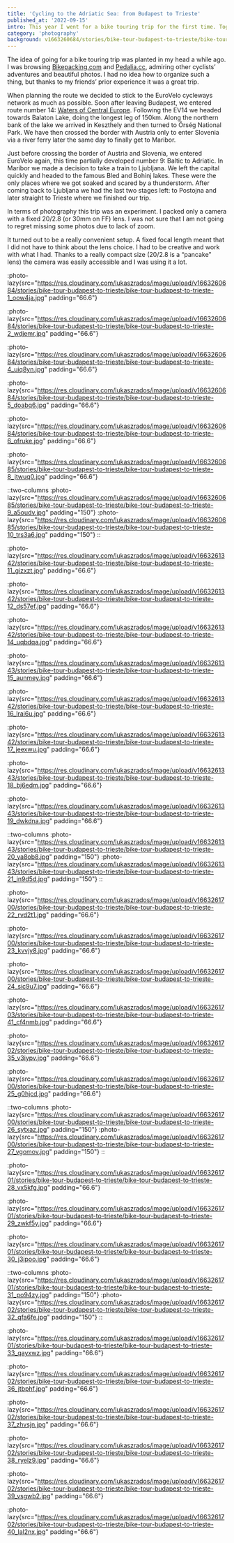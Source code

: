 ```yaml
---
title: 'Cycling to the Adriatic Sea: from Budapest to Trieste'
published_at: '2022-09-15'
intro: This year I went for a bike touring trip for the first time. Together with Ania and Kajtek, we cycled from Budapest via Balaton Lake, Őrség, Maribor, Bled and Postojna to Trieste. The route was 700 km long (mostly following the EuroVelo network), climbed over 5500m up and crossed four countries.
category: 'photography'
background: v1663260684/stories/bike-tour-budapest-to-trieste/bike-tour-budapest-to-trieste-1_oow4ja.jpg
---
```


The idea of going for a bike touring trip was planted in my head a while ago. I was browsing [Bikepacking.com](https://bikepacking.com) and [Pedalia.cc](https://pedalia.cc), admiring other cyclists’ adventures and beautiful photos. I had no idea how to organize such a thing, but thanks to my friends’ prior experience it was a great trip.

When planning the route we decided to stick to the EuroVelo cycleways network as much as possible. Soon after leaving Budapest, we entered route number 14: [Waters of Central Europe](https://en.eurovelo.com/ev14/eurovelo-14-unmissable-sights). Following the EV14 we headed towards Balaton Lake, doing the longest leg of 150km. Along the northern bank of the lake we arrived in Keszthely and then turned to Őrség National Park. We have then crossed the border with Austria only to enter Slovenia via a river ferry later the same day to finally get to Maribor.

Just before crossing the border of Austria and Slovenia, we entered EuroVelo again, this time partially developed number 9: Baltic to Adriatic. In Maribor we made a decision to take a train to Ljubljana. We left the capital quickly and headed to the famous Bled and Bohinj lakes. These were the only places where we got soaked and scared by a thunderstorm. After coming back to Ljubljana we had the last two stages left: to Postojna and later straight to Trieste where we finished our trip.

In terms of photography this trip was an experiment. I packed only a camera with a fixed 20/2.8 (or 30mm on FF) lens. I was not sure that I am not going to regret missing some photos due to lack of zoom.

It turned out to be a really convenient setup. A fixed focal length meant that I did not have to think about the lens choice. I had to be creative and work with what I had. Thanks to a really compact size (20/2.8 is a “pancake” lens) the camera was easily accessible and I was using it a lot.


:photo-lazy{src="https://res.cloudinary.com/lukaszrados/image/upload/v1663260684/stories/bike-tour-budapest-to-trieste/bike-tour-budapest-to-trieste-1_oow4ja.jpg" padding="66.6"}

:photo-lazy{src="https://res.cloudinary.com/lukaszrados/image/upload/v1663260684/stories/bike-tour-budapest-to-trieste/bike-tour-budapest-to-trieste-2_wdjemr.jpg" padding="66.6"}

:photo-lazy{src="https://res.cloudinary.com/lukaszrados/image/upload/v1663260684/stories/bike-tour-budapest-to-trieste/bike-tour-budapest-to-trieste-4_uiq8yn.jpg" padding="66.6"}

:photo-lazy{src="https://res.cloudinary.com/lukaszrados/image/upload/v1663260684/stories/bike-tour-budapest-to-trieste/bike-tour-budapest-to-trieste-5_doabq6.jpg" padding="66.6"}

:photo-lazy{src="https://res.cloudinary.com/lukaszrados/image/upload/v1663260684/stories/bike-tour-budapest-to-trieste/bike-tour-budapest-to-trieste-6_ofruke.jpg" padding="66.6"}

:photo-lazy{src="https://res.cloudinary.com/lukaszrados/image/upload/v1663260685/stories/bike-tour-budapest-to-trieste/bike-tour-budapest-to-trieste-8_jtwuq0.jpg" padding="66.6"}

::two-columns
:photo-lazy{src="https://res.cloudinary.com/lukaszrados/image/upload/v1663260685/stories/bike-tour-budapest-to-trieste/bike-tour-budapest-to-trieste-9_a5oudv.jpg" padding="150"}
:photo-lazy{src="https://res.cloudinary.com/lukaszrados/image/upload/v1663260685/stories/bike-tour-budapest-to-trieste/bike-tour-budapest-to-trieste-10_trs3a6.jpg" padding="150"}
::

:photo-lazy{src="https://res.cloudinary.com/lukaszrados/image/upload/v1663261342/stories/bike-tour-budapest-to-trieste/bike-tour-budapest-to-trieste-11_gizxzt.jpg" padding="66.6"}

:photo-lazy{src="https://res.cloudinary.com/lukaszrados/image/upload/v1663261342/stories/bike-tour-budapest-to-trieste/bike-tour-budapest-to-trieste-12_ds57ef.jpg" padding="66.6"}

:photo-lazy{src="https://res.cloudinary.com/lukaszrados/image/upload/v1663261342/stories/bike-tour-budapest-to-trieste/bike-tour-budapest-to-trieste-14_uqbdqa.jpg" padding="66.6"}

:photo-lazy{src="https://res.cloudinary.com/lukaszrados/image/upload/v1663261343/stories/bike-tour-budapest-to-trieste/bike-tour-budapest-to-trieste-15_aunmey.jpg" padding="66.6"}

:photo-lazy{src="https://res.cloudinary.com/lukaszrados/image/upload/v1663261342/stories/bike-tour-budapest-to-trieste/bike-tour-budapest-to-trieste-16_lrai6u.jpg" padding="66.6"}

:photo-lazy{src="https://res.cloudinary.com/lukaszrados/image/upload/v1663261342/stories/bike-tour-budapest-to-trieste/bike-tour-budapest-to-trieste-17_jeexwu.jpg" padding="66.6"}

:photo-lazy{src="https://res.cloudinary.com/lukaszrados/image/upload/v1663261343/stories/bike-tour-budapest-to-trieste/bike-tour-budapest-to-trieste-18_bj6edm.jpg" padding="66.6"}

:photo-lazy{src="https://res.cloudinary.com/lukaszrados/image/upload/v1663261343/stories/bike-tour-budapest-to-trieste/bike-tour-budapest-to-trieste-19_dwkdna.jpg" padding="66.6"}

::two-columns
:photo-lazy{src="https://res.cloudinary.com/lukaszrados/image/upload/v1663261343/stories/bike-tour-budapest-to-trieste/bike-tour-budapest-to-trieste-20_ya8ob8.jpg" padding="150"}
:photo-lazy{src="https://res.cloudinary.com/lukaszrados/image/upload/v1663261343/stories/bike-tour-budapest-to-trieste/bike-tour-budapest-to-trieste-21_in9d5d.jpg" padding="150"}
::

:photo-lazy{src="https://res.cloudinary.com/lukaszrados/image/upload/v1663261700/stories/bike-tour-budapest-to-trieste/bike-tour-budapest-to-trieste-22_rvd2t1.jpg" padding="66.6"}

:photo-lazy{src="https://res.cloudinary.com/lukaszrados/image/upload/v1663261700/stories/bike-tour-budapest-to-trieste/bike-tour-budapest-to-trieste-23_kvvjy8.jpg" padding="66.6"}

:photo-lazy{src="https://res.cloudinary.com/lukaszrados/image/upload/v1663261700/stories/bike-tour-budapest-to-trieste/bike-tour-budapest-to-trieste-24_sic9u7.jpg" padding="66.6"}

:photo-lazy{src="https://res.cloudinary.com/lukaszrados/image/upload/v1663261703/stories/bike-tour-budapest-to-trieste/bike-tour-budapest-to-trieste-41_cf4nmb.jpg" padding="66.6"}

:photo-lazy{src="https://res.cloudinary.com/lukaszrados/image/upload/v1663261702/stories/bike-tour-budapest-to-trieste/bike-tour-budapest-to-trieste-35_v3iypv.jpg" padding="66.6"}

:photo-lazy{src="https://res.cloudinary.com/lukaszrados/image/upload/v1663261700/stories/bike-tour-budapest-to-trieste/bike-tour-budapest-to-trieste-25_g0hjcd.jpg" padding="66.6"}

::two-columns
:photo-lazy{src="https://res.cloudinary.com/lukaszrados/image/upload/v1663261700/stories/bike-tour-budapest-to-trieste/bike-tour-budapest-to-trieste-26_sytxaz.jpg" padding="150"}
:photo-lazy{src="https://res.cloudinary.com/lukaszrados/image/upload/v1663261700/stories/bike-tour-budapest-to-trieste/bike-tour-budapest-to-trieste-27_vgomov.jpg" padding="150"}
::

:photo-lazy{src="https://res.cloudinary.com/lukaszrados/image/upload/v1663261701/stories/bike-tour-budapest-to-trieste/bike-tour-budapest-to-trieste-28_vx5kfg.jpg" padding="66.6"}

:photo-lazy{src="https://res.cloudinary.com/lukaszrados/image/upload/v1663261701/stories/bike-tour-budapest-to-trieste/bike-tour-budapest-to-trieste-29_zwkf5y.jpg" padding="66.6"}

:photo-lazy{src="https://res.cloudinary.com/lukaszrados/image/upload/v1663261701/stories/bike-tour-budapest-to-trieste/bike-tour-budapest-to-trieste-30_j3ipoo.jpg" padding="66.6"}

::two-columns
:photo-lazy{src="https://res.cloudinary.com/lukaszrados/image/upload/v1663261701/stories/bike-tour-budapest-to-trieste/bike-tour-budapest-to-trieste-31_po94zy.jpg" padding="150"}
:photo-lazy{src="https://res.cloudinary.com/lukaszrados/image/upload/v1663261702/stories/bike-tour-budapest-to-trieste/bike-tour-budapest-to-trieste-32_qfa6fe.jpg" padding="150"}
::

:photo-lazy{src="https://res.cloudinary.com/lukaszrados/image/upload/v1663261701/stories/bike-tour-budapest-to-trieste/bike-tour-budapest-to-trieste-33_qayxwz.jpg" padding="66.6"}

:photo-lazy{src="https://res.cloudinary.com/lukaszrados/image/upload/v1663261702/stories/bike-tour-budapest-to-trieste/bike-tour-budapest-to-trieste-36_jtbphf.jpg" padding="66.6"}

:photo-lazy{src="https://res.cloudinary.com/lukaszrados/image/upload/v1663261702/stories/bike-tour-budapest-to-trieste/bike-tour-budapest-to-trieste-37_zhvsjn.jpg" padding="66.6"}

:photo-lazy{src="https://res.cloudinary.com/lukaszrados/image/upload/v1663261702/stories/bike-tour-budapest-to-trieste/bike-tour-budapest-to-trieste-38_ryelz9.jpg" padding="66.6"}

:photo-lazy{src="https://res.cloudinary.com/lukaszrados/image/upload/v1663261702/stories/bike-tour-budapest-to-trieste/bike-tour-budapest-to-trieste-39_vsgwb2.jpg" padding="66.6"}

:photo-lazy{src="https://res.cloudinary.com/lukaszrados/image/upload/v1663261702/stories/bike-tour-budapest-to-trieste/bike-tour-budapest-to-trieste-40_lal2nx.jpg" padding="66.6"}



